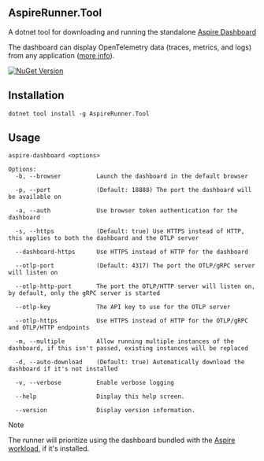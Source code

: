 ﻿## AspireRunner.Tool

A dotnet tool for downloading and running the standalone [Aspire Dashboard](https://learn.microsoft.com/en-us/dotnet/aspire/fundamentals/dashboard/standalone)

The dashboard can display OpenTelemetry data (traces, metrics, and logs) from any application ([more info](https://learn.microsoft.com/en-us/dotnet/aspire/fundamentals/dashboard/overview)).

[![NuGet Version](https://img.shields.io/nuget/vpre/AspireRunner.Tool?style=flat&logo=nuget&color=%230078d4&link=https%3A%2F%2Fwww.nuget.org%2Fpackages%2FAspireRunner.Tool)](https://www.nuget.org/packages/AspireRunner.Tool)

## Installation

```console
dotnet tool install -g AspireRunner.Tool
```

## Usage

```
aspire-dashboard <options>

Options:
  -b, --browser          Launch the dashboard in the default browser

  -p, --port             (Default: 18888) The port the dashboard will be available on

  -a, --auth             Use browser token authentication for the dashboard

  -s, --https            (Default: true) Use HTTPS instead of HTTP, this applies to both the dashboard and the OTLP server

  --dashboard-https      Use HTTPS instead of HTTP for the dashboard

  --otlp-port            (Default: 4317) The port the OTLP/gRPC server will listen on

  --otlp-http-port       The port the OTLP/HTTP server will listen on, by default, only the gRPC server is started

  --otlp-key             The API key to use for the OTLP server

  --otlp-https           Use HTTPS instead of HTTP for the OTLP/gRPC and OTLP/HTTP endpoints

  -m, --multiple         Allow running multiple instances of the dashboard, if this isn't passed, existing instances will be replaced

  -d, --auto-download    (Default: true) Automatically download the dashboard if it's not installed

  -v, --verbose          Enable verbose logging

  --help                 Display this help screen.

  --version              Display version information.
```

> [!NOTE]
> The runner will prioritize using the dashboard bundled with the [Aspire workload](https://learn.microsoft.com/en-us/dotnet/aspire/fundamentals/setup-tooling?tabs=linux&pivots=dotnet-cli), if it's installed.